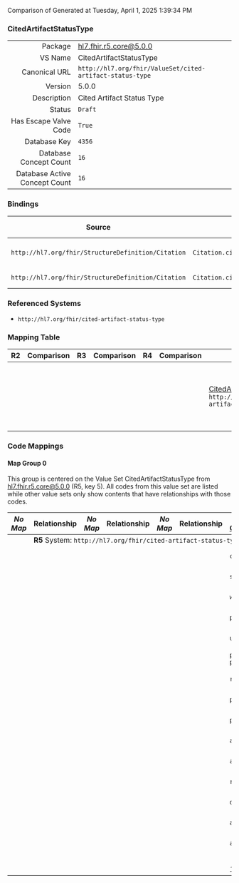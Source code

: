 Comparison of 
Generated at Tuesday, April 1, 2025 1:39:34 PM

### CitedArtifactStatusType

|      |     |
| ---: | --- |
| Package | hl7.fhir.r5.core@5.0.0 |
| VS Name | CitedArtifactStatusType |
| Canonical URL | `http://hl7.org/fhir/ValueSet/cited-artifact-status-type` |
| Version | 5.0.0 |
| Description | Cited Artifact Status Type |
| Status | `Draft` |
| Has Escape Valve Code | `True` |
| Database Key | `4356` |
| Database Concept Count | `16` |
| Database Active Concept Count | `16` |
### Bindings

| Source | Element | Binding | Strength | Element Short |
| ------ | ------- | ------- | -------- | ------------- |
| `http://hl7.org/fhir/StructureDefinition/Citation` | `Citation.citedArtifact.currentState` | `http://hl7.org/fhir/ValueSet/cited-artifact-status-type` | `Extensible` | The status of the cited artifact |
| `http://hl7.org/fhir/StructureDefinition/Citation` | `Citation.citedArtifact.statusDate.activity` | `http://hl7.org/fhir/ValueSet/cited-artifact-status-type` | `Extensible` | Classification of the status |

### Referenced Systems

* `http://hl7.org/fhir/cited-artifact-status-type`
### Mapping Table

| R2 | Comparison | R3 | Comparison | R4 | Comparison | R4B | Comparison | R5
| --- | --- | --- | --- | --- | --- | --- | --- | ---
| | | | | | | [CitedArtifactStatusType](/docs/R4B/ValueSets/CitedArtifactStatusType.md)<br/> `http://hl7.org/fhir/ValueSet/cited-artifact-status-type\|4.3.0` | →→→→→→→<br/>``<br/>- DBKey: `840`<br/>- Reviewed: `n/a`<br/>- By: `n/a`<br/>→→→→→→→<hr/>←←←←←←←<br/>``<br/>- DBKey: `1101`<br/>- Reviewed: `n/a`<br/>- By: `n/a`<br/>←←←←←←←| [CitedArtifactStatusType](/docs/R5/ValueSets/CitedArtifactStatusType.md)<br/> `http://hl7.org/fhir/ValueSet/cited-artifact-status-type\|5.0.0` 

### Code Mappings


#### Map Group 0

This group is centered on the Value Set CitedArtifactStatusType from hl7.fhir.r5.core@5.0.0 (R5, key 5).
All codes from this value set are listed while other value sets only show contents that have relationships with those codes.

| *No Map* | Relationship | *No Map* | Relationship | *No Map* | Relationship | [R4B CitedArtifactStatusType](/docs/R4B/ValueSets/CitedArtifactStatusType.md)| Relationship | R5 CitedArtifactStatusType
| --- | --- | --- | --- | --- | --- | --- | --- | ---
| <td colspan="8">**R5** System: `http://hl7.org/fhir/cited-artifact-status-type`
| | | | | | | `created`| _Equivalent_ <br/>(7829/10133)| **`created`**
| | | | | | | `submitted`| _Equivalent_ <br/>(7837/10142)| **`submitted`**
| | | | | | | `withdrawn`| _Equivalent_ <br/>(7831/10135)| **`withdrawn`**
| | | | | | | `pre-review`| _Equivalent_ <br/>(7840/10145)| **`pre-review`**
| | | | | | | `under-review`| _Equivalent_ <br/>(7841/10146)| **`under-review`**
| | | | | | | `post-review-pre-published`| _Equivalent_ <br/>(7839/10144)| **`post-review-pre-published`**
| | | | | | | `rejected`| _Equivalent_ <br/>(7828/10132)| **`rejected`**
| | | | | | | `published-early-form`| _Equivalent_ <br/>(7830/10134)| **`published-early-form`**
| | | | | | | `published-final-form`| _Equivalent_ <br/>(7827/10131)| **`published-final-form`**
| | | | | | | `accepted`| _Equivalent_ <br/>(7832/10136)| **`accepted`**
| | | | | | | `archived`| _Equivalent_ <br/>(7834/10139)| **`archived`**
| | | | | | | `retracted`| _Equivalent_ <br/>(7835/10140)| **`retracted`**
| | | | | | | `draft`| _Equivalent_ <br/>(7838/10143)| **`draft`**
| | | | | | | `active`| _Equivalent_ <br/>(7833/10137)| **`active`**
| | | | | | | `approved`| _Equivalent_ <br/>(7836/10141)| **`approved`**
| | | | | | | | | **`unknown`**
| | | | | | | *15 of 15 codes used* | | *16 of 16 codes used* 

